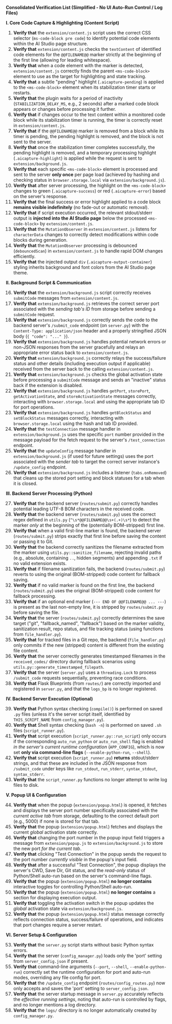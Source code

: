 **Consolidated Verification List (Simplified - No UI Auto-Run Control / Log Files)**

**I. Core Code Capture & Highlighting (Content Script)**

1.  **Verify that** the `extension/content.js` script uses the correct CSS selector (`ms-code-block pre code`) to identify potential code elements within the AI Studio page structure.
2.  **Verify that** `extension/content.js` checks the `textContent` of identified code elements for the `@@FILENAME@@` marker strictly at the beginning of the first line (allowing for leading whitespace).
3.  **Verify that** when a code element with the marker is detected, `extension/content.js` correctly finds the parent `<ms-code-block>` element to use as the target for highlighting and state tracking.
4.  **Verify that** a subtle "pending" highlight (`.aicapture-pending`) is applied to the `<ms-code-block>` element when its stabilization timer starts or restarts.
5.  **Verify that** the plugin waits for a period of inactivity (`STABILIZATION_DELAY_MS`, e.g., 2 seconds) after a marked code block appears or changes before processing it further.
6.  **Verify that** if changes occur to the text content within a monitored code block while its stabilization timer is running, the timer is correctly reset in `extension/content.js`.
7.  **Verify that** if the `@@FILENAME@@` marker is removed from a block while its timer is pending, the pending highlight is removed, and the block is not sent to the server.
8.  **Verify that** once the stabilization timer completes successfully, the pending highlight is removed, and a temporary processing highlight (`.aicapture-highlight`) is applied while the request is sent to `extension/background.js`.
9.  **Verify that** each specific `<ms-code-block>` element is processed and sent to the server **only once** per page load (achieved by hashing and checking status in `browser.storage.local` via `extension/background.js`).
10. **Verify that** after server processing, the highlight on the `<ms-code-block>` changes to green (`.aicapture-success`) or red (`.aicapture-error`) based on the server's response.
11. **Verify that** the final success or error highlight applied to a code block **remains visible indefinitely** (no fade-out or automatic removal).
12. **Verify that** if script execution occurred, the relevant stdout/stderr output is **injected into the AI Studio page** below the processed `<ms-code-block>` by `extension/content.js`.
13. **Verify that** the `MutationObserver` in `extension/content.js` listens for `characterData` changes to correctly detect modifications within code blocks during generation.
14. **Verify that** the `MutationObserver` processing is debounced (`debouncedScan`) in `extension/content.js` to handle rapid DOM changes efficiently.
15. **Verify that** the injected output `div` (`.aicapture-output-container`) styling inherits background and font colors from the AI Studio page theme.

**II. Background Script & Communication**

16. **Verify that** the `extension/background.js` script correctly receives `submitCode` messages from `extension/content.js`.
17. **Verify that** `extension/background.js` retrieves the correct server port associated with the *sending tab's ID* from storage before sending a `submitCode` request.
18. **Verify that** `extension/background.js` correctly sends the code to the backend server's `/submit_code` endpoint (on `server.py`) with the `Content-Type: application/json` header and a properly stringified JSON body (`{ "code": "..." }`).
19. **Verify that** `extension/background.js` handles potential network errors or non-JSON responses from the server gracefully and relays an appropriate error status back to `extension/content.js`.
20. **Verify that** `extension/background.js` correctly relays the success/failure status and other details (including execution output if applicable) received from the server back to the calling `extension/content.js`.
21. **Verify that** `extension/background.js` checks the global activation state before processing a `submitCode` message and sends an "inactive" status back if the extension is disabled.
22. **Verify that** `extension/background.js` handles `getPort`, `storePort`, `getActivationState`, and `storeActivationState` messages correctly, interacting with `browser.storage.local` and using the appropriate tab ID for port operations.
23. **Verify that** `extension/background.js` handles `getBlockStatus` and `setBlockStatus` messages correctly, interacting with `browser.storage.local` using the hash and tab ID provided.
24. **Verify that** the `testConnection` message handler in `extension/background.js` uses the specific `port` number provided in the message payload for the fetch request to the server's `/test_connection` endpoint.
25. **Verify that** the `updateConfig` message handler in `extension/background.js` (if used for future settings) uses the port associated with the *sender tab* to target the correct server instance's `/update_config` endpoint.
26. **Verify that** `extension/background.js` includes a listener (`tabs.onRemoved`) that cleans up the stored port setting and block statuses for a tab when it is closed.

**III. Backend Server Processing (Python)**

27. **Verify that** the backend server (`routes/submit.py`) correctly handles potential leading UTF-8 BOM characters in the received code.
28. **Verify that** the backend server (`routes/submit.py`) uses the correct regex defined in `utils.py` (`^\s*@@FILENAME@@\s+(.+)\s*`) to detect the marker *only* at the beginning of the (potentially BOM-stripped) first line.
29. **Verify that** when a valid first-line marker is found, the backend server (`routes/submit.py`) strips exactly that first line before saving the content or passing it to Git.
30. **Verify that** the backend correctly sanitizes the filename extracted from the marker using `utils.py::sanitize_filename`, rejecting invalid paths (e.g., absolute, containing `..`, hidden segments) and appending `.txt` if no valid extension exists.
31. **Verify that** if filename sanitization fails, the backend (`routes/submit.py`) reverts to using the original (BOM-stripped) code content for fallback saving.
32. **Verify that** if no valid marker is found on the first line, the backend (`routes/submit.py`) uses the original (BOM-stripped) code content for fallback processing.
33. **Verify that** if an optional end marker (`--- END OF @@FILENAME@@ ... ---`) is present as the last non-empty line, it is stripped by `routes/submit.py` before saving the file.
34. **Verify that** the server (`routes/submit.py`) correctly determines the save target ("git", "fallback_named", "fallback") based on the marker validity, sanitization result, repo status, and file tracking status (using functions from `file_handler.py`).
35. **Verify that** for tracked files in a Git repo, the backend (`file_handler.py`) only commits if the new (stripped) content is different from the existing file content.
36. **Verify that** the server correctly generates timestamped filenames in the `received_codes/` directory during fallback scenarios using `utils.py::generate_timestamped_filepath`.
37. **Verify that** the server (`server.py`) uses a `threading.Lock` to process `/submit_code` requests sequentially, preventing race conditions.
38. **Verify that** Flask Blueprints (from `routes/`) are correctly imported and registered in `server.py`, and that the `logs_bp` is no longer registered.

**IV. Backend Server Execution (Optional)**

39. **Verify that** Python syntax checking (`compile()`) is performed on saved `.py` files (unless it's the server script itself, identified by `THIS_SCRIPT_NAME` from `config_manager.py`).
40. **Verify that** Shell syntax checking (`bash -n`) is performed on saved `.sh` files (`script_runner.py`).
41. **Verify that** script execution (`script_runner.py::run_script`) only occurs if the corresponding `auto_run_python` or `auto_run_shell` flag is enabled *in the server's current runtime configuration* (`APP_CONFIG`), which is now set **only via command-line flags** (`--enable-python-run`, `--shell`).
42. **Verify that** script execution (`script_runner.py`) **returns** stdout/stderr strings, and that these are included in the JSON response from `/submit_code` under keys like `run_stdout`, `run_stderr`, `syntax_stdout`, `syntax_stderr`.
43. **Verify that** the `script_runner.py` functions no longer attempt to write log files to disk.

**V. Popup UI & Configuration**

44. **Verify that** when the popup (`extension/popup.html`) is opened, it fetches and displays the server port number specifically associated with the *current active tab* from storage, defaulting to the correct default port (e.g., 5000) if none is stored for that tab.
45. **Verify that** the popup (`extension/popup.html`) fetches and displays the current *global* activation state correctly.
46. **Verify that** changing the port number in the popup input field triggers a message from `extension/popup.js` to `extension/background.js` to store the new port *for the current tab*.
47. **Verify that** clicking "Test Connection" in the popup sends the request to the port number *currently visible* in the popup's input field.
48. **Verify that** after a successful "Test Connection", the popup displays the server's CWD, Save Dir, Git status, and the *read-only* status of Python/Shell auto-run based on the server's command-line flags.
49. **Verify that** the popup (`extension/popup.html`) **no longer contains** interactive toggles for controlling Python/Shell auto-run.
50. **Verify that** the popup (`extension/popup.html`) **no longer contains** a section for displaying execution output.
51. **Verify that** toggling the activation switch in the popup updates the *global* activation state via `extension/background.js`.
52. **Verify that** the popup (`extension/popup.html`) status message correctly reflects connection status, success/failure of operations, and indicates that port changes require a server restart.

**VI. Server Setup & Configuration**

53. **Verify that** the `server.py` script starts without basic Python syntax errors.
54. **Verify that** the server (`config_manager.py`) loads only the 'port' setting from `server_config.json` if present.
55. **Verify that** command-line arguments (`--port`, `--shell`, `--enable-python-run`) correctly set the runtime configuration for port and auto-run modes, overriding any file config for port.
56. **Verify that** the `/update_config` endpoint (`routes/config_routes.py`) now only accepts and saves the 'port' setting to `server_config.json`.
57. **Verify that** the server startup message in `server.py` accurately reflects the *effective running settings*, noting that auto-run is controlled by flags, and no longer mentions a log directory.
58. **Verify that** the `logs/` directory is no longer automatically created by `config_manager.py`.

